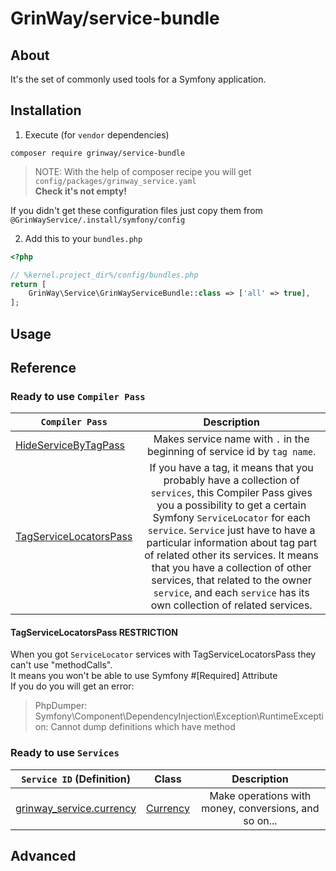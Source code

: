 GrinWay/service-bundle
======

About
------
It's the set of commonly used tools for a Symfony application.

Installation
------
1. Execute (for `vendor` dependencies)

```console
composer require grinway/service-bundle
```

> NOTE: With the help of composer recipe you will get<br>`config/packages/grinway_service.yaml`<br>**Check it's not empty!**

If you didn't get these configuration files just copy them from `@GrinWayService/.install/symfony/config`

2. Add this to your `bundles.php`

```php
<?php

// %kernel.project_dir%/config/bundles.php
return [
    GrinWay\Service\GrinWayServiceBundle::class => ['all' => true],
];
```

Usage
------

###

Reference
------

### Ready to use `Compiler Pass`

| `Compiler Pass`                                                                                                   |                                                                                                                                                                                                                      Description                                                                                                                                                                                                                      |
|-------------------------------------------------------------------------------------------------------------------|:-----------------------------------------------------------------------------------------------------------------------------------------------------------------------------------------------------------------------------------------------------------------------------------------------------------------------------------------------------------------------------------------------------------------------------------------------------:|
| [HideServiceByTagPass](https://github.com/GrinWay/service-bundle/blob/main/src/Pass/HideServiceByTagPass.php)     |                                                                                                                                                                                       Makes service name with `.` in the beginning of service id by `tag name`.                                                                                                                                                                                       |
| [TagServiceLocatorsPass](https://github.com/GrinWay/service-bundle/blob/main/src/Pass/TagServiceLocatorsPass.php) | If you have a tag, it means that you probably have a collection of `services`, this Compiler Pass gives you a possibility to get a certain Symfony `ServiceLocator` for each `service`. `Service` just have to have a particular information about tag part of related other its services. It means that you have a collection of other services, that related to the owner `service`, and each `service` has its own collection of related services. |

#### TagServiceLocatorsPass RESTRICTION
When you got `ServiceLocator` services with TagServiceLocatorsPass they can't use "methodCalls".
<br>
It means you won't be able to use Symfony #[Required] Attribute
<br>
If you do you will get an error:
> PhpDumper: Symfony\Component\DependencyInjection\Exception\RuntimeException: Cannot dump definitions which have method

### Ready to use `Services`

| `Service ID` (Definition)                                                                                                       |                                          Class                                           |                      Description                      |
|---------------------------------------------------------------------------------------------------------------------------------|:----------------------------------------------------------------------------------------:|:-----------------------------------------------------:|
| [grinway_service.currency](https://github.com/GrinWay/service-bundle/blob/main/config/service_hierarchy/services/Currency.yaml) | [Currency](https://github.com/GrinWay/service-bundle/blob/main/src/Service/Currency.php) | Make operations with money, conversions, and so on... |

Advanced
------
